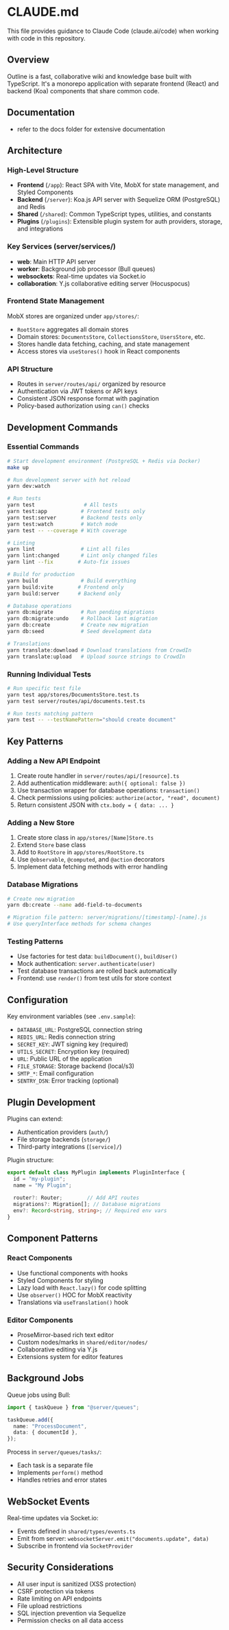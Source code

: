 # CLAUDE.md

This file provides guidance to Claude Code (claude.ai/code) when working with code in this repository.

## Overview

Outline is a fast, collaborative wiki and knowledge base built with TypeScript. It's a monorepo application with separate frontend (React) and backend (Koa) components that share common code.

## Documentation

- refer to the docs folder for extensive documentation

## Architecture

### High-Level Structure

- **Frontend** (`/app`): React SPA with Vite, MobX for state management, and Styled Components
- **Backend** (`/server`): Koa.js API server with Sequelize ORM (PostgreSQL) and Redis
- **Shared** (`/shared`): Common TypeScript types, utilities, and constants
- **Plugins** (`/plugins`): Extensible plugin system for auth providers, storage, and integrations

### Key Services (server/services/)

- **web**: Main HTTP API server
- **worker**: Background job processor (Bull queues)
- **websockets**: Real-time updates via Socket.io
- **collaboration**: Y.js collaborative editing server (Hocuspocus)

### Frontend State Management

MobX stores are organized under `app/stores/`:
- `RootStore` aggregates all domain stores
- Domain stores: `DocumentsStore`, `CollectionsStore`, `UsersStore`, etc.
- Stores handle data fetching, caching, and state management
- Access stores via `useStores()` hook in React components

### API Structure

- Routes in `server/routes/api/` organized by resource
- Authentication via JWT tokens or API keys
- Consistent JSON response format with pagination
- Policy-based authorization using `can()` checks

## Development Commands

### Essential Commands

```bash
# Start development environment (PostgreSQL + Redis via Docker)
make up

# Run development server with hot reload
yarn dev:watch

# Run tests
yarn test                # All tests
yarn test:app           # Frontend tests only
yarn test:server        # Backend tests only
yarn test:watch         # Watch mode
yarn test -- --coverage # With coverage

# Linting
yarn lint               # Lint all files
yarn lint:changed       # Lint only changed files
yarn lint --fix        # Auto-fix issues

# Build for production
yarn build              # Build everything
yarn build:vite        # Frontend only
yarn build:server      # Backend only

# Database operations
yarn db:migrate         # Run pending migrations
yarn db:migrate:undo    # Rollback last migration
yarn db:create          # Create new migration
yarn db:seed            # Seed development data

# Translations
yarn translate:download # Download translations from CrowdIn
yarn translate:upload   # Upload source strings to CrowdIn
```

### Running Individual Tests

```bash
# Run specific test file
yarn test app/stores/DocumentsStore.test.ts
yarn test server/routes/api/documents.test.ts

# Run tests matching pattern
yarn test -- --testNamePattern="should create document"
```

## Key Patterns

### Adding a New API Endpoint

1. Create route handler in `server/routes/api/[resource].ts`
2. Add authentication middleware: `auth({ optional: false })`
3. Use transaction wrapper for database operations: `transaction()`
4. Check permissions using policies: `authorize(actor, "read", document)`
5. Return consistent JSON with `ctx.body = { data: ... }`

### Adding a New Store

1. Create store class in `app/stores/[Name]Store.ts`
2. Extend `Store` base class
3. Add to `RootStore` in `app/stores/RootStore.ts`
4. Use `@observable`, `@computed`, and `@action` decorators
5. Implement data fetching methods with error handling

### Database Migrations

```bash
# Create new migration
yarn db:create --name add-field-to-documents

# Migration file pattern: server/migrations/[timestamp]-[name].js
# Use queryInterface methods for schema changes
```

### Testing Patterns

- Use factories for test data: `buildDocument()`, `buildUser()`
- Mock authentication: `server.authenticate(user)`
- Test database transactions are rolled back automatically
- Frontend: use `render()` from test utils for store context

## Configuration

Key environment variables (see `.env.sample`):

- `DATABASE_URL`: PostgreSQL connection string
- `REDIS_URL`: Redis connection string
- `SECRET_KEY`: JWT signing key (required)
- `UTILS_SECRET`: Encryption key (required)
- `URL`: Public URL of the application
- `FILE_STORAGE`: Storage backend (local/s3)
- `SMTP_*`: Email configuration
- `SENTRY_DSN`: Error tracking (optional)

## Plugin Development

Plugins can extend:
- Authentication providers (`auth/`)
- File storage backends (`storage/`)
- Third-party integrations (`[service]/`)

Plugin structure:
```typescript
export default class MyPlugin implements PluginInterface {
  id = "my-plugin";
  name = "My Plugin";
  
  router?: Router;        // Add API routes
  migrations?: Migration[]; // Database migrations
  env?: Record<string, string>; // Required env vars
}
```

## Component Patterns

### React Components

- Use functional components with hooks
- Styled Components for styling
- Lazy load with `React.lazy()` for code splitting
- Use `observer()` HOC for MobX reactivity
- Translations via `useTranslation()` hook

### Editor Components

- ProseMirror-based rich text editor
- Custom nodes/marks in `shared/editor/nodes/`
- Collaborative editing via Y.js
- Extensions system for editor features

## Background Jobs

Queue jobs using Bull:
```typescript
import { taskQueue } from "@server/queues";

taskQueue.add({
  name: "ProcessDocument",
  data: { documentId },
});
```

Process in `server/queues/tasks/`:
- Each task is a separate file
- Implements `perform()` method
- Handles retries and error states

## WebSocket Events

Real-time updates via Socket.io:
- Events defined in `shared/types/events.ts`
- Emit from server: `websocketServer.emit("documents.update", data)`
- Subscribe in frontend via `SocketProvider`

## Security Considerations

- All user input is sanitized (XSS protection)
- CSRF protection via tokens
- Rate limiting on API endpoints
- File upload restrictions
- SQL injection prevention via Sequelize
- Permission checks on all data access
```
